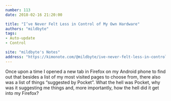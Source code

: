 ```yaml
---
number: 113
date: 2018-02-16 21:20:00

title: "I’ve Never Felt Less in Control of My Own Hardware"
authors: "mildbyte"
tags:
- Auto-update
- Control

site: "mildbyte's Notes"
address: "https://kimonote.com/@mildbyte/ive-never-felt-less-in-control-of-my-own-hardware-14804/"
---
```


Once upon a time I opened a new tab in Firefox on my Android phone to find out that besides a list of my most visited pages to choose from, there also was a list of things “suggested by Pocket”. What the hell was Pocket, why was it suggesting me things and, more importantly, how the hell did it get into my Firefox?

